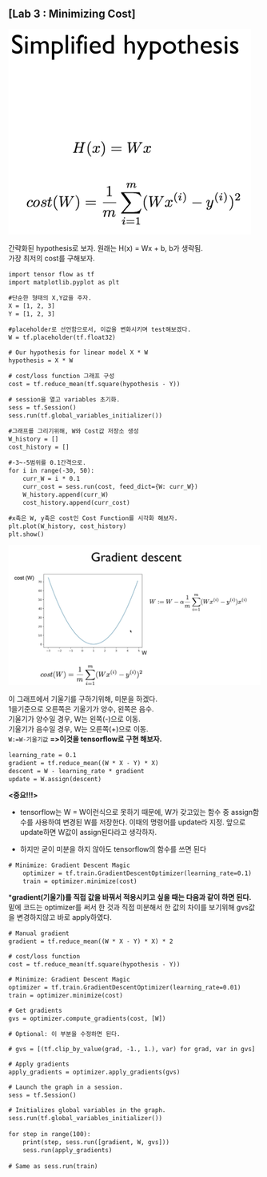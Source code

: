 ## [Lab 3 : Minimizing Cost]

![lab3-1](/image_File/lab3-1.png)

간략화된 hypothesis로 보자. 원래는 H(x) = Wx + b, b가 생략됨.\
가장 최저의 cost를 구해보자.
```
import tensor flow as tf
import matplotlib.pyplot as plt
```
```
#단순한 형태의 X,Y값을 주자.
X = [1, 2, 3]
Y = [1, 2, 3]
```
```
#placeholder로 선언함으로서, 이값을 변화시키며 test해보겠다.
W = tf.placeholder(tf.float32)
```
```
# Our hypothesis for linear model X * W
hypothesis = X * W
```
```
# cost/loss function 그래프 구성
cost = tf.reduce_mean(tf.square(hypothesis - Y))
```
```
# session을 열고 variables 초기화.
sess = tf.Session()
sess.run(tf.global_variables_initializer())
```
```
#그래프를 그리기위해, W와 Cost값 저장소 생성
W_history = []
cost_history = []
```
```
#-3~-5범위를 0.1간격으로.
for i in range(-30, 50):
	curr_W = i * 0.1
	curr_cost = sess.run(cost, feed_dict={W: curr_W})
	W_history.append(curr_W)
	cost_history.append(curr_cost)
```
```
#x축은 W, y축은 cost인 Cost Function를 시각화 해보자.
plt.plot(W_history, cost_history)
plt.show()
```
![lab3-2](/image_File/lab3-2.png)

이 그래프에서 기울기를 구하기위해, 미분을 하겠다.\
1을기준으로 오른쪽은 기울기가 양수, 왼쪽은 음수.\
기울기가 양수일 경우, W는 왼쪽(-)으로 이동.\
기울기가 음수일 경우, W는 오른쪽(+)으로 이동.\
```W:=W-기울기값```
**=>이것을 tensorflow로 구현 해보자.**

```
learning_rate = 0.1
gradient = tf.reduce_mean((W * X - Y) * X)
descent = W - learning_rate * gradient
update = W.assign(descent)
```
**<중요!!!>**
- tensorflow는 W = W이런식으로 못하기 때문에, W가 갖고있는 함수 중 assign함수를 사용하여 변경된 W를 저장한다. 이때의 명령어를 update라 지정. 앞으로 update하면 W값이 assign된다라고 생각하자.

- 하지만 굳이 미분을 하지 않아도 tensorflow의 함수를 쓰면 된다
```
# Minimize: Gradient Descent Magic
	optimizer = tf.train.GradientDescentOptimizer(learning_rate=0.1)
	train = optimizer.minimize(cost)
```

***gradient(기울기)를 직접 값을 바꿔서 적용시키고 싶을 때는 다음과 같이 하면 된다.**\
밑에 코드는 optimizer를 써서 한 것과 직접 미분해서 한 값의 차이를 보기위해 gvs값을 변경하지않고 바로 apply하였다.

```
# Manual gradient
gradient = tf.reduce_mean((W * X - Y) * X) * 2
```
```
# cost/loss function
cost = tf.reduce_mean(tf.square(hypothesis - Y))
```
```	
# Minimize: Gradient Descent Magic
optimizer = tf.train.GradientDescentOptimizer(learning_rate=0.01)
train = optimizer.minimize(cost)
```
```	
# Get gradients
gvs = optimizer.compute_gradients(cost, [W])
```
```
# Optional: 이 부분을 수정하면 된다. 
```
```
# gvs = [(tf.clip_by_value(grad, -1., 1.), var) for grad, var in gvs]
```
```
# Apply gradients
apply_gradients = optimizer.apply_gradients(gvs)
```
```
# Launch the graph in a session.
sess = tf.Session()
```
```
# Initializes global variables in the graph.
sess.run(tf.global_variables_initializer())
	
for step in range(100):
	print(step, sess.run([gradient, W, gvs]))
	sess.run(apply_gradients)

# Same as sess.run(train)
```
